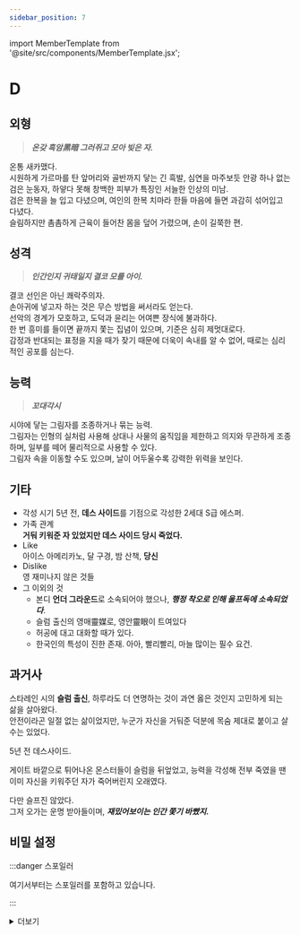 ```yaml
---
sidebar_position: 7
---
```


import MemberTemplate from '@site/src/components/MemberTemplate.jsx';

# D

<MemberTemplate
  title="울프독"
  image="/img/w.png"
  codename="D"
  gender="남성"
  age="22"
  height="182cm"
  affiliation="특수 요원"
  ability="[S급] - 꼬대각시"
  bg="#3AB8DE"
  cr="#fff"
/>

## 외형
> ***온갖 흑암黑暗 그러쥐고 모아 빚은 자.***

온통 새카맸다.  
시원하게 가르마를 탄 앞머리와 골반까지 닿는 긴 흑발, 심연을 마주보듯 안광 하나 없는 검은 눈동자, 하얗다 못해 창백한 피부가 특징인 서늘한 인상의 미남.  
검은 한복을 늘 입고 다녔으며, 여인의 한복 치마라 한들 마음에 들면 과감히 섞어입고 다녔다.  
슬림하지만 촘촘하게 근육이 들어찬 몸을 덮어 가렸으며, 손이 길쭉한 편.  

## 성격
> ***인간인지 귀태일지 결코 모를 아이.***

결코 선인은 아닌 쾌락주의자.  
손아귀에 넣고자 하는 것은 무슨 방법을 써서라도 얻는다.  
선악의 경계가 모호하고, 도덕과 윤리는 어여쁜 장식에 불과하다.  
한 번 흥미를 들이면 끝까지 쫓는 집념이 있으며, 기준은 심히 제멋대로다.  
감정과 반대되는 표정을 지을 때가 잦기 때문에 더욱이 속내를 알 수 없어, 때로는 심리적인 공포를 심는다.  

## 능력
> ***꼬대각시***

시야에 닿는 그림자를 조종하거나 묶는 능력.  
그림자는 인형의 실처럼 사용해 상대나 사물의 움직임을 제한하고 의지와 무관하게 조종하며, 일부를 떼어 물리적으로 사용할 수 있다.  
그림자 속을 이동할 수도 있으며, 날이 어두울수록 강력한 위력을 보인다.

## 기타
- 각성 시기
5년 전, **데스 사이드**를 기점으로 각성한 2세대 S급 에스퍼.
- 가족 관계  
**거둬 키워준 자 있었지만 데스 사이드 당시 죽었다.**
- Like  
아이스 아메리카노, 달 구경, 밤 산책, **당신**
- Dislike  
영 재미나지 않은 것들
- 그 이외의 것
  - 본디 **언더 그라운드**로 소속되어야 했으나, ***행정 착오로 인해 울프독에 소속되었다***.
  - 슬럼 출신의 영매靈媒로, 영안靈眼이 트여있다
  - 허공에 대고 대화할 때가 있다.
  - 한국인의 특성이 진한 존재. 아아, 빨리빨리, 마늘 많이는 필수 요건.
    
## 과거사
스타레인 시의 **슬럼 출신**, 하루라도 더 연명하는 것이 과연 옳은 것인지 고민하게 되는 삶을 살아왔다.  
안전이라곤 일절 없는 삶이었지만, 누군가 자신을 거둬준 덕분에 목숨 제대로 붙이고 살 수는 있었다.  

5년 전 데스사이드.  

게이트 바깥으로 튀어나온 몬스터들이 슬럼을 뒤엎었고, 능력을 각성해 전부 죽였을 땐 이미 자신을 키워주던 자가 죽어버린지 오래였다.  

다만 슬프진 않았다.  
그저 오가는 운명 받아들이며, ***재밌어보이는 인간 쫓기 바빴지.***  

## 비밀 설정

:::danger 스포일러

여기서부터는 스포일러를 포함하고 있습니다.

:::


<details>
  <summary>
    더보기
  </summary>
  
  네 신기도 있고 그릇도 퍽 깨끗하니 널 내 자녀 삼아야겠다.  
  그러하니 너의 이름은 현도재玄韜渽다. 알겠느냐?  
  
  그 미치광이는 땟국물 죽죽 흘리는 아이를 도재라 이름 붙인 뒤, 받은 빵 허겁지겁 삼키기에 여념이 없는 틈을 타 목덜미를 답삭 쥐어 슬럼의 거처로 데려갔다.  
  뭐, 언제부터 그렇게 간택 내지 납치를 당했는지는 아무도 모른다. 슬럼 것들이 원체 다 그런 법이지 아니한가? 누구는 어미가 버리고 가고, 누구는 날적부터 천애고아고, 누구는 제 부모인 것에게서 도망치고.  
  
  도재는 그렇게 신도 아닌 것을 신이라 모시며 악행을 저지르는 자를 신아비라 부르며 모시고 따랐다.  
  이따금 제 부모를 떠올려보긴 했지만 기억은 잘 나지 않았다. 죽었는지 살았는지 어찌 알겠는가? 어쩌면 자신이 허겁지겁 먹던 빵에 그 문드러진 살점이 같이 묻었을지도 모를 일이다.  
  하물며 이 슬럼에서 그런 걸 떠올릴 적이면 신아비는 그 사실을 귀신같이 알아채고 도재에게 판 벌여야 하니 이것 준비해라, 저것 준비해라 닦달하며 생각의 굴레를 끊어버리고 혼을 쏙 빼놓기 바빴으니, 도재는 부모를 떠올리길 포기할 수밖에 없었다.  
  
  그렇다고 도재가 또 불만을 품었냐면 아니다. 신아비는 비록 악독하였으나 그 성정이 슬럼의 생태에 딱 들어맞았고, 그 점을 제하면 썩 괜찮은 보호자였던 탓이다. 질은 떨어지지만 배는 곯지 않았고, 땟국물 죽죽 흐르던 자신을 박박 닦아 그나마 멀끔한 꼴 유지하게 해줬으며, 손 뻗는 놈 있으면 그 손목을 죽사발이 될 때까지 분질러주다 장난감 삼아 던져주었으니.  
  
  단지 그뿐이었다. 내 아비요, 어미이자, 누이이고, 형제인 자.  
  슬럼에서 흔히 볼 수 있는 제정신 아닌 녀석과, 마찬가지로 그런 것을 병아리처럼 졸졸 따르는 제정신 아닌 것으로 이루어진 기이한 조합.  
  
  다른 점이 있다면 도재는 지금은 슬럼의 패군으로 군림한 존재마저 졸졸 쫓아다녔단 사실 정도겠다.  
  뭐, 이것도 별 이유는 없었다. 좋음에 이유가 있던가? 그저 당시 왈패에 불과하던 희멀건 녀석을 따라다니면 거슬려하는 기색을 보이다가도, 너같은 애가 당최 무엇을 하겠느냐며 초콜릿이나 과자같은 귀한 간식을 던져주곤 했으니. 도재는 슬럼의 패군을 론과 더불어 졸졸 쫓아다니다 신아비에게 덜미가 잡혀 제사 준비를 위해 질질 끌려가는 나날을 반복하곤 했다.  
  
  보듯 공감도, 감정도 결여된 도재에게 있어선 참 별 시답잖은 것도 없는 평범한 삶이었다. 뭐, 그마저도 게이트가 열린 뒤로는 그나마 촌극에 가까운 우스운 일이 여럿 생겼다지만.  
  
  제 신아비는 그리도 무시무시하다는 S급 에스퍼로 각성했다.  
  물론 도재가 생각하기엔 그게 대단한 것인가 싶었다. 평소에 하던 저주가 보다 명확해지고, 더 잔악하며, 눈에 확실하게, 즉효를 보이는 방식으로 변했을 뿐이었으니까. 하지만 슬럼의 그림자에 기생하는 패배자에게 있어선 꽤나 대단한 모양이었다. 제 신아비는 슬럼에 아주 뿌리를 내리고 떵떵대며 살게 되었으니.  
  
  덕분에 도재는 슬럼에서도 드물게, 풍족한 축에 속하게 됐다.  
  박박 씻겨도 금방 때가 타던 몸은 저기 저 바깥 녀석들처럼 멀끔해지고, 질 떨어지던 묵은 쌀은 갓 지은 밥이 되었다. 더구나 제게 손댈 때만 생겨나던 장난감은, 이젠 그 범위를 넓혀 눈에 들기만 하면 무엇이든 신아비가 쥐여주었다.  
  하지만 도재는 늘 무언가 부족하다 생각을 했다. 그것이 무언지는 모르지마는.  
  
  어느 날, 신아비는 칼을 닦다 말고 대뜸 도재를 불렀다. 이리 와서 앉아보거라. 하니, 도재는 어쩔 수 없이 촉매로 쓸 법한 장난감의 머리카락을 땋아주다 말고 무릎발로 기어 그 앞에 앉았다.  
  
  “도재야, 왜 신조차 악한지를 아느니?”  
  “아니오, 제가 하늘의 뜻을 어찌 알겠어요.”  
  “인간이 그만큼 악의가 가득해서 그렇단다.”  
  
  신아비는 닦던 칼으로 머리를 땋은 촉매를 척하고 가리켰다.  
  
  “그러니 괜히 정 주지 말구 네 멋대로 가지고 놀다 버리렴. 그러려고 한탕 사는 삶 사는 게지.”  
  “어찌 악의가 가득하담요?”  
  “허이구, 도재야. 내가 그리 말을 하였음에도 네 어찌 그새 또 까먹구 그런다니? 그야 인간이란 것들은, 죄다 깊고도 얕게 생각하는 면이 있어서 조금만 잘 해줘도 내 사람이라 제멋대로 재단하구, 그런 주제에 멋대로 실망해선 돌변해서 악의로 똘똘 뭉치니 그리하지.”  
  
  얼씨구, 정이란 것이 무언지 알려주지도 않음서 말만 번지르르하지.  
  신아비는 나름 호의적으로 말을 한 것이었으나, 밑빠진 독에 물을 붓는 것과 다를 바가 없었다.  
  날적부터 정이란 것과 거리 두고 살아 그 전제를 모르는데 내용을 어찌 이해하겠는지.  
  도재는 알다가도 모를 양반이라 생각하며 칼 받아들고 머리 땋아주던 것을 향해 설렁설렁 걸어갈 뿐이었다.  
  
  또, 그 이야기를 슬럼의 패군 된 자에게 말을 하여도 그 작자도 영 석연찮은 인물인지라, “이곳에는 없는 것이지만 언젠가는 알게 된다.”라고 말할 뿐이었다.  
  여하간 어른들은 이 사람이고 저 사람이고 아는 것도 없구, 당최 자신이 무엇을 해야 할는지. 그리 이해하지 못할 삶을 살던 도재를 신께서 퍽 가여웁게 여긴 성싶다. 이해할 기회를 친히 주셨으니 말이다.  
  
  ……비록 그 기회가 데스 사이드였지마는.  
  
  패군도, 론도 부재한 슬럼은 그야말로 아비규환이었다.  
  암만 신아비가 발악하며 게이트에서 튀어나온 삿된 것에게 저주를 건다 한들, 신아비는 갈기갈기 찢겨 명 달리하지 무언가. 도재는 그 고깃덩이를 멀거니 쳐다보다 고개를 돌렸다. 아비 죽자마자 그림자에 꿰인 삿된 것에게도 한 번 고개를 돌리고, 그저 제 머리만 벅벅 긁으며 고갤 연신 기울여댔다.  
  
  무어가 텅 비어버린 것 같은데, 이것이 무엇인지 도통 모르겠네.  
  어찌 되었든 텅 비어버린 것은 장난감 가지고 놀다 보면 자연히 채워질 것이고, 신아비 죽어버렸으니 장난감은 혼자 공수해야겠구나.  
  그렇게 슬럼을 이리저리 나돌던 도재에게, 어느 날 정장을 입고 희멀건 머리를 가진 붉은 눈의 남자가 찾아왔다.  
  자신을 R이라 소개한 남자는, 바깥에는 장난감이 차고도 넘치니 함께 하지 않겠느냐 제안하지 않던가?  
  본디 슬럼에서 사람을 믿지 않는 것이 미덕이지만, 양지의 남성이 것이 분명한 멀끔한 행색과 등 뒤에 보이는 원념이 그리도 많으니, 도재는 재밌어 보인다 생각하며 흔쾌히 수락했다.  
  무엇보다 슬럼의 패군 되는 자는 데스 사이드 이후 안에서 장난감 좀 가지고 놀면 그리도 꾸짖으니, 허락 받고 노는 쪽이 더 좋겠지.  
  
  그렇게 유니온에 소속됐건만, 이쪽도 그리 양반은 못 된 성싶다.  
  저랑 똑 닮은 능력 가진 아이 탓에 소속이 서로 바뀌었지 무언가?
  뭐, 그래도 울프독도 나쁘진 않았다. 떠들썩하니, 슬럼보다는 낫고, 가끔 과잉진압이라 혼날 때도 많지만 들키지만 않음 되니.  
  
  하여 장난감들 적법한 절차 밟아 여럿 만들고 즐거이 살았건만, 여전히 텅 빈 것은 채워지지 않았다. 하도 시끄러운 우리 강아지, 테리는 제법 인간에 대해 잘 아는 성싶어 제 상태를 얘기하며 물어보니 글쎄.  
  
  “외로운 거 아니에여? 즈는 그거 외로움이라 생각함다.”  
  
  라지 무언가?  
  
  “그럼 그건 어떻게 채우는데?”  
  “즈는 사람들과 어울리는 걸로 채워여. 왜, 있지 않슴까? 끝도 없이 가라앉을 때, 혼자 있으면 더 가라앉고. 그럴 때면 사람의 정으로 기대고 싶고. 그러면 기대는 검다.”  
  “정이 대체 뭐라구 그리 번거로운 걸 견딘다니. 외로움 견디고 말지.”  
  “음. 그렇다기엔 누구보다 바라는 것 같은데여.”  
  
  퍽이나 따끔하여라.  
  그렇지만 강아지, 테리는 여기까지밖에 알려주지 않았다.  
  나의 정이 당신에겐 정이 아닐 수 있으니, 그 정의 기준을 어떻게 찾아갈 수 있는지는 스스로 알아내야 한다면서. 양지의 것들이나 할 수 있는 참으로 치사한 말이었다.  
  
  그야, 도재가 할 줄 아는 건 남 흉내내는 것과 이상한 것 보는 정도. 그리고 장난감 가지고 노는 것뿐이니, 일단 도재는 장난감에게 정이 무엇인지 그 기준을 찾아가보려 했다.  
  그러면 텅 빈 것, 그러니까 외로움이 뭔지도 알게 되고, 그 비어있는 것도 채울 수 있으리라 믿었으니까.  
  
  그렇지만 실패, 실패, 또 실패였다.  
  
  상냥하게 대해도 실패.  
  강압적으로 굴어도 실패.  
  살살 구슬려도 외면이니, 점차 도재는 조급해져갔다.  
  이 텅 빈 것이 구체적으로 윤곽이 잡혀가기 때문이다.  
  
  어서 내가 이런 일이 있었다 털어놓고 싶은데, 이유 없이 떼를 쓰고 싶은데, 저것들 사이에 같이 끼고 싶은데.  
  ……저와 똑 닮은 능력 가진 탓에 운명이 바뀐 연이, 즉 Y를 괴롭히는 이유도 단지 그것 때문이었다.  
  
  나한테도 상냥하라고!  
  
  다만 연이는 그럴 때마다 자신을 너무나도 싫어하고, 질색하기까지 했다.  
  결국 남은 것은 장난감 뿐이니.  
  
  하여 꼬대각시, 그러니까 꼭두각시요 내 각시될 애 하나를 진득하게 잡아서 정을 한 번 요구해보자 하던 것이 모든 비극의 시발점이리라.  
  ……그야 정이란 걸 알려줄 때까지 내 놓을 생각이 없으니까.  
  
  알겠지? 각시야.  
  나 떠나면 안 돼.

</details>
